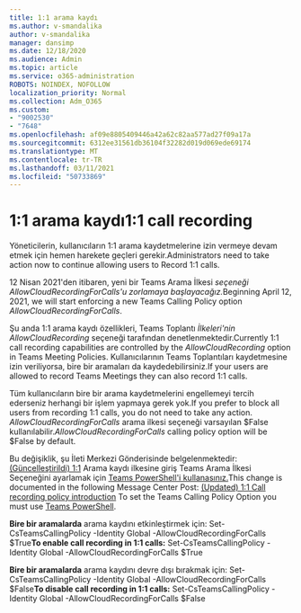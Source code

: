 ```yaml
---
title: 1:1 arama kaydı
ms.author: v-smandalika
author: v-smandalika
manager: dansimp
ms.date: 12/18/2020
ms.audience: Admin
ms.topic: article
ms.service: o365-administration
ROBOTS: NOINDEX, NOFOLLOW
localization_priority: Normal
ms.collection: Adm_O365
ms.custom:
- "9002530"
- "7648"
ms.openlocfilehash: af09e8805409446a42a62c82aa577ad27f09a17a
ms.sourcegitcommit: 6312ee31561db36104f32282d019d069ede69174
ms.translationtype: MT
ms.contentlocale: tr-TR
ms.lasthandoff: 03/11/2021
ms.locfileid: "50733869"
---
```

# <a name="11-call-recording"></a><span data-ttu-id="c1d5b-102">1:1 arama kaydı</span><span class="sxs-lookup"><span data-stu-id="c1d5b-102">1:1 call recording</span></span>

<span data-ttu-id="c1d5b-103">Yöneticilerin, kullanıcıların 1:1 arama kaydetmelerine izin vermeye devam etmek için hemen harekete geçleri gerekir.</span><span class="sxs-lookup"><span data-stu-id="c1d5b-103">Administrators need to take action now to continue allowing users to Record 1:1 calls.</span></span>
 
<span data-ttu-id="c1d5b-104">12 Nisan 2021'den itibaren, yeni bir Teams Arama İlkesi *seçeneği AllowCloudRecordingForCalls'u zorlamaya başlayacağız.*</span><span class="sxs-lookup"><span data-stu-id="c1d5b-104">Beginning April 12, 2021, we will start enforcing a new Teams Calling Policy option *AllowCloudRecordingForCalls*.</span></span> 

<span data-ttu-id="c1d5b-105">Şu anda 1:1 arama kaydı özellikleri, Teams Toplantı *İlkeleri'nin AllowCloudRecording* seçeneği tarafından denetlenmektedir.</span><span class="sxs-lookup"><span data-stu-id="c1d5b-105">Currently 1:1 call recording capabilities are controlled by the *AllowCloudRecording* option in Teams Meeting Policies.</span></span> <span data-ttu-id="c1d5b-106">Kullanıcılarının Teams Toplantıları kaydetmesine izin veriliyorsa, bire bir aramaları da kaydedebilirsiniz.</span><span class="sxs-lookup"><span data-stu-id="c1d5b-106">If your users are allowed to record Teams Meetings they can also record 1:1 calls.</span></span>

<span data-ttu-id="c1d5b-107">Tüm kullanıcıların bire bir arama kaydetmelerini engellemeyi tercih ederseniz herhangi bir işlem yapmaya gerek yok.</span><span class="sxs-lookup"><span data-stu-id="c1d5b-107">If you prefer to block all users from recording 1:1 calls, you do not need to take any action.</span></span> <span data-ttu-id="c1d5b-108">*AllowCloudRecordingForCalls* arama ilkesi seçeneği varsayılan $False kullanılabilir.</span><span class="sxs-lookup"><span data-stu-id="c1d5b-108">*AllowCloudRecordingForCalls* calling policy option will be $False by default.</span></span>

<span data-ttu-id="c1d5b-109">Bu değişiklik, şu İleti Merkezi Gönderisinde belgelenmektedir: [(Güncelleştirildi) 1:1](https://portal.microsoft.com/Adminportal/Home?ref=MessageCenter/:/messages/MC238796) Arama kaydı ilkesine giriş Teams Arama İlkesi Seçeneğini ayarlamak için [Teams PowerShell'i kullanasınız.](https://docs.microsoft.com/microsoftteams/teams-powershell-install)</span><span class="sxs-lookup"><span data-stu-id="c1d5b-109">This change is documented in the following Message Center Post: [(Updated) 1:1 Call recording policy introduction](https://portal.microsoft.com/Adminportal/Home?ref=MessageCenter/:/messages/MC238796) To set the Teams Calling Policy Option you must use [Teams PowerShell](https://docs.microsoft.com/microsoftteams/teams-powershell-install).</span></span>

<span data-ttu-id="c1d5b-110">**Bire bir aramalarda** arama kaydını etkinleştirmek için: Set-CsTeamsCallingPolicy -Identity Global -AllowCloudRecordingForCalls $True</span><span class="sxs-lookup"><span data-stu-id="c1d5b-110">**To enable call recording in 1:1 calls:** Set-CsTeamsCallingPolicy -Identity Global -AllowCloudRecordingForCalls $True</span></span>

<span data-ttu-id="c1d5b-111">**Bire bir aramalarda** arama kaydını devre dışı bırakmak için: Set-CsTeamsCallingPolicy -Identity Global -AllowCloudRecordingForCalls $False</span><span class="sxs-lookup"><span data-stu-id="c1d5b-111">**To disable call recording in 1:1 calls:** Set-CsTeamsCallingPolicy -Identity Global -AllowCloudRecordingForCalls $False</span></span>

